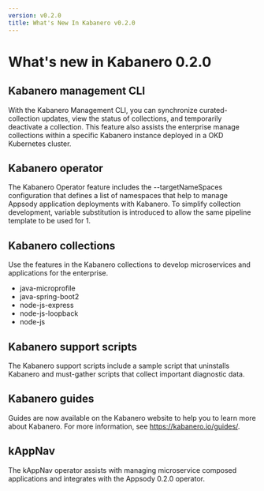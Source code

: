 ```yaml
---
version: v0.2.0
title: What's New In Kabanero v0.2.0
---
```


# What's new in Kabanero 0.2.0

## Kabanero management CLI
With the Kabanero Management CLI, you can synchronize curated-collection updates, view the status of collections, and temporarily deactivate a collection. This feature also assists the enterprise manage collections within a specific Kabanero instance deployed in a OKD Kubernetes cluster.

## Kabanero operator
The Kabanero Operator feature includes the --targetNameSpaces configuration that defines a list of namespaces that help to manage Appsody application deployments with Kabanero. To simplify collection development, variable substitution is introduced to allow the same pipeline template to be used for 1.

## Kabanero collections
Use the features in the Kabanero collections to develop microservices and applications for the enterprise.
* java-microprofile
* java-spring-boot2
* node-js-express
* node-js-loopback
* node-js

## Kabanero support scripts
The Kabanero support scripts include a sample script that uninstalls Kabanero and must-gather scripts that collect important diagnostic data.

## Kabanero guides
Guides are now available on the Kabanero website to help you to learn more about Kabanero. For more information, see https://kabanero.io/guides/.

## kAppNav
The kAppNav operator assists with managing microservice composed applications and integrates with the Appsody 0.2.0 operator.
